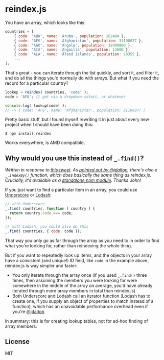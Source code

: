 reindex.js
==========

You have an array, which looks like this:

```js
countries = [
	{ code: 'ABW', name: 'Aruba', population: 102484 },
	{ code: 'AFG', name: 'Afghanistan', population: 31108077 },
	{ code: 'AGO', name: 'Angola', population: 18498000 },
	{ code: 'AIA', name: 'Anguilla', population: 13600 },
	{ code: 'ALA', name: 'Åland Islands', population: 28355 },
	...
];
```

That's great - you can iterate through the list quickly, and sort it, and filter it, and do all the things you'd normally do with arrays. But what if you need the record for a particular country?

```js
lookup = reindex( countries, 'code' );
code = 'AFG'; // got via a dropdown select, or whatever

console.log( lookup[code] );
// -> { code: 'AFG', name: 'Afghanistan', population: 31108077 }
```

Pretty basic stuff, but I found myself rewriting it in just about every new project when I should have been doing this:

```
$ npm install reindex
```

Works everywhere, is AMD compatible.


Why would you use this instead of `_.find()`?
---------------------------------------------

*Written in response to [this tweet](https://twitter.com/BrianRosamilia/status/428285680913891329). As [pointed out by @jdalton](https://twitter.com/jdalton/status/428298721181175808), there's also a `_.indexBy()` function, which does basically the same thing as reindex.js. Crucially, it's available as a [standalone npm module](https://npmjs.org/package/lodash.indexby). Thanks John!*

If you just want to find a particular item in an array, you could use [Underscore](http://underscorejs.org/#find) or [Lodash](http://lodash.com/docs#find):

```js
// with Underscore
_.find( countries, function ( country ) {
  return country.code === code;
});

// with Lodash, you could also do this
_.find( countries, { code: code });
```

That way you only go as far through the array as you need to in order to find what you're looking for, rather than reindexing the whole thing.

But if you want to repeatedly look up items, and the objects in your array have a consistent (and unique!) ID field, like `code` in the example above, reindex.js is way simpler and faster:

* You only iterate through the array once (if you used `_.find()` three times, then assuming the members you were looking for were somewhere in the middle of the array on average, you'd have already iterated through more array members in total than reindex.js)
* Both Underscore and Lodash call an iterator function (Lodash has to create one, if you supply an object of properties to match instead of a function), which has an unavoidable performance overhead even if you're [@jdalton](https://twitter.com/jdalton).

In summary: this is for creating lookup tables, not for ad-hoc finding of array members.


License
-------

MIT
